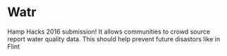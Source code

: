 # Watr
Hamp Hacks 2016 submission!
It allows communities to crowd source report water quality data.
This should help prevent future disastors like in Flint
